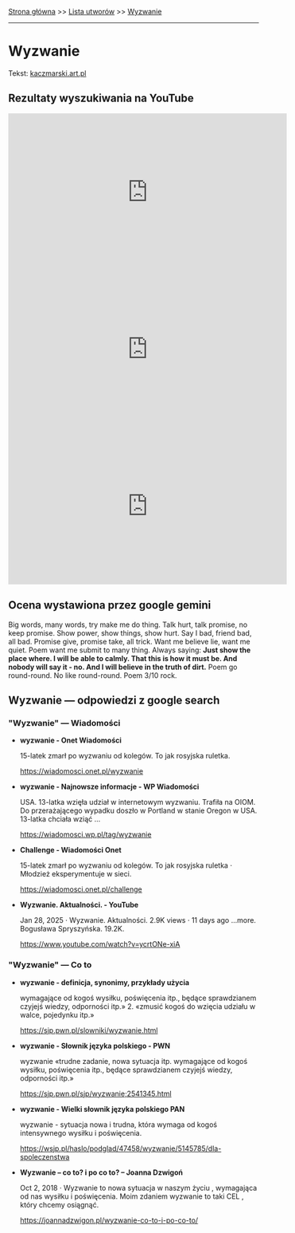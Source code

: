 [Strona główna](../index.md) >> [Lista utworów](../list.md) >> [Wyzwanie](662.md)

---

# Wyzwanie

Tekst: [kaczmarski.art.pl](https://www.kaczmarski.art.pl/tworczosc/wiersze/wyzwanie/)

## Rezultaty wyszukiwania na YouTube

<iframe width="560" height="315" src="https://www.youtube.com/embed/YgiqvHS3mcM?si=IdontcarewhotheIRSsendsImnotpayingtaxes" title="YouTube video player" frameborder="0" allow="accelerometer; autoplay; clipboard-write; encrypted-media; gyroscope; picture-in-picture; web-share" referrerpolicy="strict-origin-when-cross-origin" allowfullscreen></iframe>

<iframe width="560" height="315" src="https://www.youtube.com/embed/Yz1Nc1-QOkg?si=IdontcarewhotheIRSsendsImnotpayingtaxes" title="YouTube video player" frameborder="0" allow="accelerometer; autoplay; clipboard-write; encrypted-media; gyroscope; picture-in-picture; web-share" referrerpolicy="strict-origin-when-cross-origin" allowfullscreen></iframe>

<iframe width="560" height="315" src="https://www.youtube.com/embed/guMyd5c59WY?si=IdontcarewhotheIRSsendsImnotpayingtaxes" title="YouTube video player" frameborder="0" allow="accelerometer; autoplay; clipboard-write; encrypted-media; gyroscope; picture-in-picture; web-share" referrerpolicy="strict-origin-when-cross-origin" allowfullscreen></iframe>

## Ocena wystawiona przez google gemini

Big words, many words, try make me do thing. Talk hurt, talk promise, no keep promise. Show power, show things, show hurt. Say I bad, friend bad, all bad. Promise give, promise take, all trick. Want me believe lie, want me quiet. Poem want me submit to many thing. Always saying: **Just show the place where. I will be able to calmly. That this is how it must be. And nobody will say it - no. And I will believe in the truth of dirt.** Poem go round-round. No like round-round. Poem 3/10 rock.


## Wyzwanie — odpowiedzi z google search

### "Wyzwanie" — Wiadomości

- **wyzwanie - Onet Wiadomości**

    15-latek zmarł po wyzwaniu od kolegów. To jak rosyjska ruletka. 

   <https://wiadomosci.onet.pl/wyzwanie>
- **wyzwanie - Najnowsze informacje - WP Wiadomości**

    USA. 13-latka wzięła udział w internetowym wyzwaniu. Trafiła na OIOM. Do przerażającego wypadku doszło w Portland w stanie Oregon w USA. 13-latka chciała wziąć ... 

   <https://wiadomosci.wp.pl/tag/wyzwanie>
- **Challenge - Wiadomości Onet**

    15-latek zmarł po wyzwaniu od kolegów. To jak rosyjska ruletka · Młodzież eksperymentuje w sieci. 

   <https://wiadomosci.onet.pl/challenge>
- **Wyzwanie. Aktualności. - YouTube**

    Jan 28, 2025  ·  Wyzwanie. Aktualności. 2.9K views · 11 days ago ...more. Bogusława Spryszyńska. 19.2K. 

   <https://www.youtube.com/watch?v=ycrtONe-xiA>

### "Wyzwanie" — Co to

- **wyzwanie - definicja, synonimy, przykłady użycia**

    wymagające od kogoś wysiłku, poświęcenia itp., będące sprawdzianem czyjejś wiedzy, odporności itp.» 2. «zmusić kogoś do wzięcia udziału w walce, pojedynku itp.» 

   <https://sjp.pwn.pl/slowniki/wyzwanie.html>
- **wyzwanie - Słownik języka polskiego - PWN**

    wyzwanie «trudne zadanie, nowa sytuacja itp. wymagające od kogoś wysiłku, poświęcenia itp., będące sprawdzianem czyjejś wiedzy, odporności itp.» 

   <https://sjp.pwn.pl/sjp/wyzwanie;2541345.html>
- **wyzwanie - Wielki słownik języka polskiego PAN**

    wyzwanie - sytuacja nowa i trudna, która wymaga od kogoś intensywnego wysiłku i poświęcenia. 

   <https://wsjp.pl/haslo/podglad/47458/wyzwanie/5145785/dla-spoleczenstwa>
- **Wyzwanie – co to? i po co to? – Joanna Dzwigoń**

    Oct 2, 2018  ·  Wyzwanie to nowa sytuacja w naszym życiu , wymagająca od nas wysiłku i poświęcenia. Moim zdaniem wyzwanie to taki CEL , który chcemy osiągnąć. 

   <https://joannadzwigon.pl/wyzwanie-co-to-i-po-co-to/>

